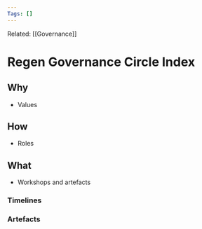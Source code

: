 ```yaml
---
Tags: []
---
```

Related: [[Governance]]
# Regen Governance Circle Index

## Why
- Values
 
## How
- Roles 

## What 
- Workshops and artefacts 




### Timelines
### Artefacts